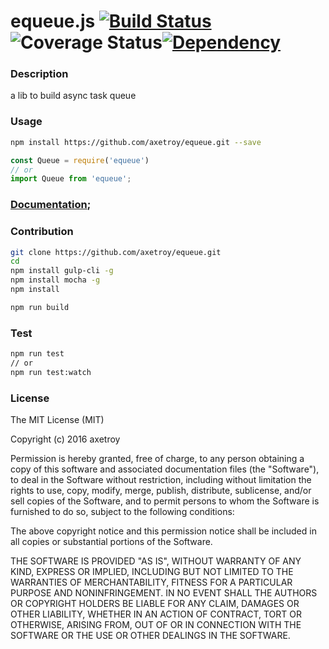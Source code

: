 # equeue.js [![Build Status](https://travis-ci.org/axetroy/equeue.svg?branch=master)](https://travis-ci.org/axetroy/equeue)![Coverage Status](https://coveralls.io/repos/github/axetroy/equeue/badge.svg?branch=master)[![Dependency](https://david-dm.org/axetroy/equeue.svg)](https://david-dm.org/axetroy/equeue.svg)

### Description

a lib to build async task queue

### Usage

```bash
npm install https://github.com/axetroy/equeue.git --save
```

```javascript
const Queue = require('equeue')
// or
import Queue from 'equeue';
```

### [Documentation](https://axetroy.github.io/equeue);

### Contribution

```bash
git clone https://github.com/axetroy/equeue.git
cd 
npm install gulp-cli -g
npm install mocha -g
npm install 

npm run build
```

### Test

```bash
npm run test
// or
npm run test:watch
```

### License

The MIT License (MIT)

Copyright (c) 2016 axetroy

Permission is hereby granted, free of charge, to any person obtaining a copy
of this software and associated documentation files (the "Software"), to deal
in the Software without restriction, including without limitation the rights
to use, copy, modify, merge, publish, distribute, sublicense, and/or sell
copies of the Software, and to permit persons to whom the Software is
furnished to do so, subject to the following conditions:

The above copyright notice and this permission notice shall be included in all
copies or substantial portions of the Software.

THE SOFTWARE IS PROVIDED "AS IS", WITHOUT WARRANTY OF ANY KIND, EXPRESS OR
IMPLIED, INCLUDING BUT NOT LIMITED TO THE WARRANTIES OF MERCHANTABILITY,
FITNESS FOR A PARTICULAR PURPOSE AND NONINFRINGEMENT. IN NO EVENT SHALL THE
AUTHORS OR COPYRIGHT HOLDERS BE LIABLE FOR ANY CLAIM, DAMAGES OR OTHER
LIABILITY, WHETHER IN AN ACTION OF CONTRACT, TORT OR OTHERWISE, ARISING FROM,
OUT OF OR IN CONNECTION WITH THE SOFTWARE OR THE USE OR OTHER DEALINGS IN THE
SOFTWARE.
